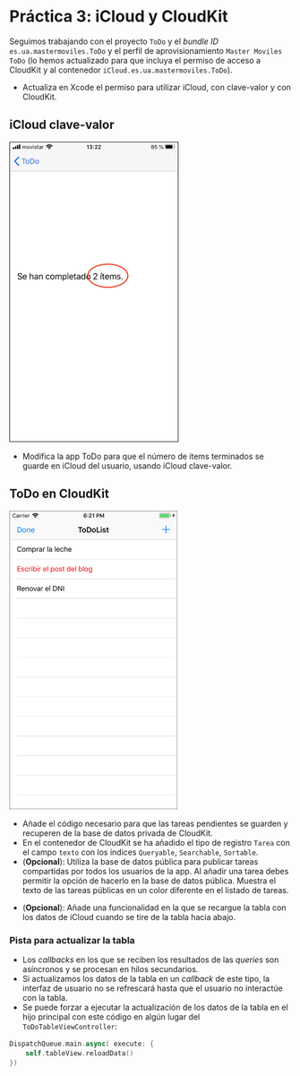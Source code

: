 
# Práctica 3: iCloud y CloudKit

Seguimos trabajando con el proyecto `ToDo` y el _bundle ID_
`es.ua.mastermoviles.ToDo` y el perfil de
aprovisionamiento `Master Moviles ToDo` (lo hemos
actualizado para que incluya el permiso de acceso a CloudKit y
al contenedor `iCloud.es.ua.mastermoviles.ToDo`).

- Actualiza en Xcode el permiso para utilizar iCloud, con clave-valor
  y con CloudKit.
    
    
## iCloud clave-valor ##

<img style="border: 1px solid;" src="imagenes/todo-clave-valor.jpeg" width="300px"/>

- Modifica la app ToDo para que el número de ítems terminados se
  guarde en iCloud del usuario, usando iCloud clave-valor.

## ToDo en CloudKit ##

<img src="imagenes/todolist-cloudkit.png" width="300px"/>


- Añade el código necesario para que las tareas pendientes
  se guarden y recuperen de la base de datos privada de
  CloudKit. 
- En el contenedor de CloudKit se ha añadido el tipo de registro
  `Tarea` con el campo `texto` con los índices `Queryable`,
  `Searchable`, `Sortable`. 
- (**Opcional**): Utiliza la base de datos pública para publicar
  tareas compartidas por todos los usuarios de la app. Al añadir
  una tarea debes permitir la opción de hacerlo en la base de datos
  pública. Muestra el texto de las tareas públicas en un color
  diferente en el listado de tareas.
  
<!--

La configuración de los roles de seguridad en el Dashboard hace que 
solo los usuarios que han creado la tarea puedan borrarla. Los demás 
pueden leerla, pero no borrarla.

Hay que definir una alerta que de un aviso de que no has podido borrar
una tarea porque no es tuya.

-->

- (**Opcional**): Añade una funcionalidad en la que se recargue la
  tabla con los datos de iCloud cuando se tire de la tabla hacia
  abajo. 

### Pista para actualizar la tabla ###

- Los _callbacks_ en los que se reciben los resultados de las
  _queries_ son asíncronos y se procesan en hilos secundarios.
- Si actualizamos los datos de la tabla en un _callback_ de este tipo,
  la interfaz de usuario no se refrescará hasta que el usuario no
  interactúe con la tabla.
- Se puede forzar a ejecutar la actualización de los datos de la tabla en
  el hijo principal con este código en algún lugar del `ToDoTableViewController`:
  
```swift
DispatchQueue.main.async( execute: {
    self.tableView.reloadData()
})
```


